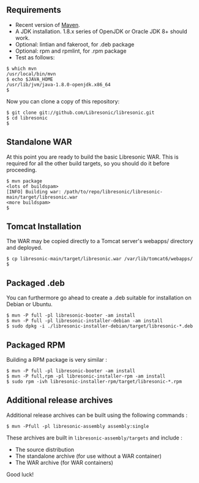 <!--
# BUILD.md
# Libresonic/libresonic
-->
Requirements
------------

  * Recent version of [Maven](http://maven.apache.org/).
  * A JDK installation. 1.8.x series of OpenJDK or Oracle JDK 8+ should work.
  * Optional: lintian and fakeroot, for .deb package
  * Optional: rpm and rpmlint, for .rpm package
  * Test as follows:

```
$ which mvn
/usr/local/bin/mvn
$ echo $JAVA_HOME
/usr/lib/jvm/java-1.8.0-openjdk.x86_64
$
```

Now you can clone a copy of this repository:

```
$ git clone git://github.com/Libresonic/libresonic.git
$ cd libresonic
$
```

Standalone WAR
--------------

At this point you are ready to build the basic Libresonic WAR. This is required for all the other build targets, so you should do it before proceeding.

```
$ mvn package
<lots of buildspam>
[INFO] Building war: /path/to/repo/libresonic/libresonic-main/target/libresonic.war
<more buildspam>
$
```

Tomcat Installation
-------------------

The WAR may be copied directly to a Tomcat server's webapps/ directory and deployed.

```
$ cp libresonic-main/target/libresonic.war /var/lib/tomcat6/webapps/
$
```


Packaged .deb
-------------

You can furthermore go ahead to create a .deb suitable for installation on
Debian or Ubuntu.

```
$ mvn -P full -pl libresonic-booter -am install
$ mvn -P full -pl libresonic-installer-debian -am install
$ sudo dpkg -i ./libresonic-installer-debian/target/libresonic-*.deb
```

Packaged RPM
------------

Building a RPM package is very similar :

```
$ mvn -P full -pl libresonic-booter -am install
$ mvn -P full,rpm -pl libresonic-installer-rpm -am install
$ sudo rpm -ivh libresonic-installer-rpm/target/libresonic-*.rpm
```

Additional release archives
---------------------------

Additional release archives can be built using the following commands :

```
$ mvn -Pfull -pl libresonic-assembly assembly:single
```

These archives are built in `libresonic-assembly/targets` and include :

* The source distribution
* The standalone archive (for use without a WAR container)
* The WAR archive (for WAR containers)

Good luck!
